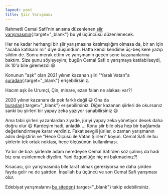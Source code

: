 ```yaml
---
layout: post
title: Şiir Yarışması
---
```


Rahmetli Cemal Safi'nin anısına düzenlenen [şiir yarışmasının](https://www.ilkadim.bel.tr/cemalsafi2022){:target="_blank"} bu yıl üçüncüsü düzenlenecek. 

Her ne kadar herhangi bir şiir yarışmasına katılmışlığım olmasa da, bir an için "acaba katılsam mı" diye düşündüm. Hatta kendi kendime üç-beş kere yazıp sildim de. Sonra merak ettim ve yarışmanın geçen sene kazananlarına baktım. Size şunu söyleyeyim; bugün Cemal Safi o yarışmaya katılabilseydi, ilk 10'a bile giremezdi 😃

Konunun "aşk" olan 2021 yılının kazanan şiiri "Yaralı Vatan"a [şuradan](https://www.ilkadim.bel.tr/uploads/files/dereceye_giren_siirler.pdf){:target="_blank"} erişebilirsiniz.

Hacım aşk ile Urumçi, Çin, minare, ezan falan ne alakası var?!

2020 yılının kazananı da pek farklı değil 😃 Ona da [buradan](https://www.ilkadim.bel.tr/uploads/files/Şiirler.pdf){:target="_blank"} erişebilirsiniz. Diğer kazanan şiirleri de okursanız sanki bu şiirleri bir yapay zeka yazıyor sanabilirsiniz 😃

Ama tabii şiirleri yazanlardan ziyade, jüriyi yapay zeka yönetiyor desek daha doğru olur 😃 Kardeşim hadi, anladık ... Konu şiir bile olsa hep bir bağlamda değerlendirmeye karar verdiniz. Fakat sevgili jüriler, o zaman yarışmanın adını değiştirin ve "Hece Ölçüsü ile Vatan Şiirleri" koyun. Cemal Safi ile bu şiirlerin tek ortak noktası, hece ölçüsünün kullanılması.

Ya bir de bazı şiirlerde adam neredeyse Cemal Safi'den söz çalmış da hadi biz ona esinlenmek diyelim. Yani özgünlüğe hiç mi bakmadınız?!

Kısacası, şiir yarışmasında bile taraf olmak gerekiyorsa ne daha şiirden fayda gelir ne de şairden. İnşallah bu üçüncü ve son Cemal Safi yarışması olur.

Edebiyat yarışmalarını [bu siteden](https://edebiyatyarismalari.com/){:target="_blank"} takip edebilirsiniz.
